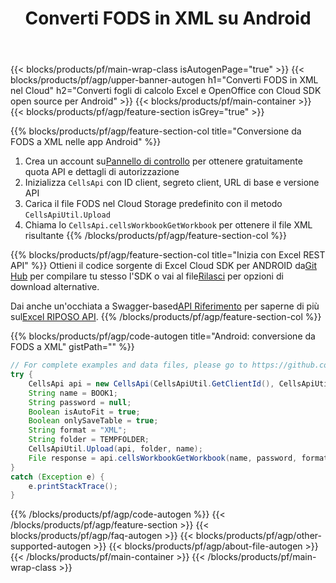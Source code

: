 ﻿---
title:  Converti FODS in XML su Android
description: Automatizza Excel Operazioni di manipolazione dei file come creazione, modifica e conversione con Cloud API e SDK Android open source
url: /it/android/conversion/fods-to-xml/
family: cells
platformtag: android
feature: conversion
informat: FODS
outformat: XML
platform: Android
otherformats: XLSX XPS TXT XML CSV MHTML XLTX SVG DIF ODS MD XLTM TSV XLSM FODS XLSB 
---
{{< blocks/products/pf/main-wrap-class isAutogenPage="true" >}}
{{< blocks/products/pf/agp/upper-banner-autogen h1="Converti FODS in XML nel Cloud" h2="Converti fogli di calcolo Excel e OpenOffice con Cloud SDK open source per Android" >}}
{{< blocks/products/pf/main-container >}}
{{< blocks/products/pf/agp/feature-section isGrey="true" >}}

{{% blocks/products/pf/agp/feature-section-col title="Conversione da FODS a XML nelle app Android" %}}
1.  Crea un account su<a href="https://dashboard.aspose.cloud/">Pannello di controllo</a> per ottenere gratuitamente quota API e dettagli di autorizzazione
1. Inizializza ```CellsApi``` con ID client, segreto client, URL di base e versione API
1. Carica il file FODS nel Cloud Storage predefinito con il metodo ```CellsApiUtil.Upload```
1. Chiama lo ```CellsApi.cellsWorkbookGetWorkbook``` per ottenere il file XML risultante
{{% /blocks/products/pf/agp/feature-section-col %}}

{{% blocks/products/pf/agp/feature-section-col title="Inizia con Excel REST API" %}}
 Ottieni il codice sorgente di Excel Cloud SDK per ANDROID da[Git Hub](https://github.com/aspose-cells-cloud/aspose-cells-cloud-android) per compilare tu stesso l'SDK o vai al file[Rilasci](https://releases.aspose.cloud/) per opzioni di download alternative.

 Dai anche un'occhiata a Swagger-based[API Riferimento](https://apireference.aspose.cloud/cells/) per saperne di più sul[Excel RIPOSO API](https://products.aspose.cloud/cells/curl/).
{{% /blocks/products/pf/agp/feature-section-col %}}

{{% blocks/products/pf/agp/code-autogen title="Android: conversione da FODS a XML" gistPath="" %}}
```java
// For complete examples and data files, please go to https://github.com/aspose-cells-cloud/aspose-cells-cloud-android/
try {
    CellsApi api = new CellsApi(CellsApiUtil.GetClientId(), CellsApiUtil.GetClientSecret(), CellsApiUtil.GetAPIVersion(), CellsApiUtil.GetBaseUrl());
    String name = BOOK1;
    String password = null;
    Boolean isAutoFit = true;
    Boolean onlySaveTable = true;
    String format = "XML";
    String folder = TEMPFOLDER;
    CellsApiUtil.Upload(api, folder, name);
    File response = api.cellsWorkbookGetWorkbook(name, password, format, isAutoFit, onlySaveTable, folder, null, null);
}
catch (Exception e) {
    e.printStackTrace();
}
```
{{% /blocks/products/pf/agp/code-autogen %}}
{{< /blocks/products/pf/agp/feature-section >}}
{{< blocks/products/pf/agp/faq-autogen >}}
{{< blocks/products/pf/agp/other-supported-autogen >}}
{{< blocks/products/pf/agp/about-file-autogen >}}
{{< /blocks/products/pf/main-container >}}
{{< /blocks/products/pf/main-wrap-class >}}